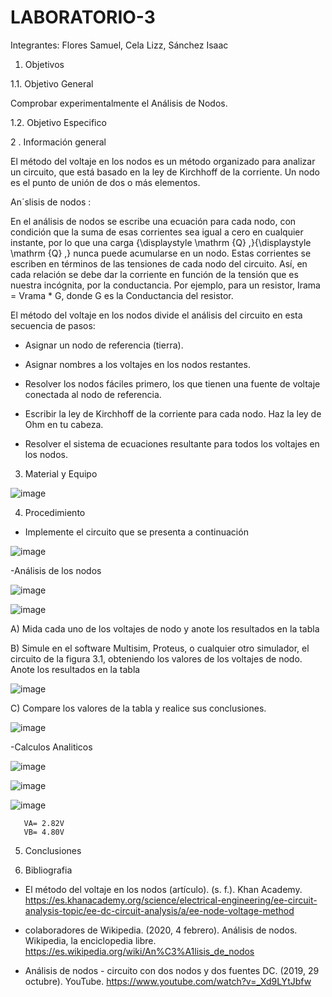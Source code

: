 # LABORATORIO-3

Integrantes: Flores Samuel, Cela Lizz, Sánchez Isaac

1. Objetivos 

 1.1.	Objetivo General
 
 Comprobar experimentalmente el Análisis de Nodos.
 
 1.2. 	Objetivo Especifico
 

2 .  Información general   

El método del voltaje en los nodos es un método organizado para analizar un circuito, que está basado en la ley de Kirchhoff de la corriente.
Un nodo es el punto de unión de dos o más elementos.

An´slisis de nodos :

 En el análisis de nodos se escribe una ecuación para cada nodo, con condición que la suma de esas corrientes sea igual a cero en cualquier instante, por lo que una carga {\displaystyle \mathrm {Q} \,}{\displaystyle \mathrm {Q} \,} nunca puede acumularse en un nodo. Estas corrientes se escriben en términos de las tensiones de cada nodo del circuito. Así, en cada relación se debe dar la corriente en función de la tensión que es nuestra incógnita, por la conductancia. Por ejemplo, para un resistor, Irama = Vrama * G, donde G es la Conductancia del resistor.
 

El método del voltaje en los nodos divide el análisis del circuito en esta secuencia de pasos:

- Asignar un nodo de referencia (tierra).

-  Asignar nombres a los voltajes en los nodos restantes.

- Resolver los nodos fáciles primero, los que tienen una fuente de voltaje conectada al nodo de referencia.

- Escribir la ley de Kirchhoff de la corriente para cada nodo. Haz la ley de Ohm en tu cabeza.

- Resolver el sistema de ecuaciones resultante para todos los voltajes en los nodos.


3.  Material y Equipo 

![image](https://user-images.githubusercontent.com/94079321/144344446-88b84652-020b-4fce-b0bc-cd01316c4941.png)

4.  Procedimiento

- Implemente el circuito que se presenta a continuación 

![image](https://user-images.githubusercontent.com/94079321/144344076-87b3972c-a515-4a3e-88ef-c843fb62edb3.png)

-Análisis de los nodos 

![image](https://user-images.githubusercontent.com/94079321/144430786-d049f75f-9773-44bb-a326-97bb14c5df9f.png)

![image](https://user-images.githubusercontent.com/94079321/144431570-6f1ba0e6-e87b-46c0-89d3-b55fc7132123.png)

A) Mida cada uno de los voltajes de nodo y anote los resultados en la tabla



B) Simule en el software Multisim, Proteus, o cualquier otro simulador, el circuito de la figura 3.1, obteniendo los valores de los voltajes de nodo. Anote los resultados en la tabla

![image](https://user-images.githubusercontent.com/94079321/144431882-ec8ab205-ba98-4de9-aeba-225261220410.png)


C) Compare los valores de la tabla y realice sus conclusiones.

![image](https://user-images.githubusercontent.com/94079321/144431829-a380f06f-3c66-4141-8f17-11617355e151.png)


-Calculos Analiticos

![image](https://user-images.githubusercontent.com/94079321/144420073-2f4d5f4c-9cd5-437f-a4cd-43267f7a20ba.png)

![image](https://user-images.githubusercontent.com/94079321/144420109-7fa54ed3-1f89-42c0-b4c9-ec454fd43651.png)

![image](https://user-images.githubusercontent.com/94079321/144420129-c8b50412-eb63-40b4-af94-28b3636f00fa.png)


       VA= 2.82V
       VB= 4.80V

5. Conclusiones 





6. Bibliografia

- El método del voltaje en los nodos (artículo). (s. f.). Khan Academy. https://es.khanacademy.org/science/electrical-engineering/ee-circuit-analysis-topic/ee-dc-circuit-analysis/a/ee-node-voltage-method

- colaboradores de Wikipedia. (2020, 4 febrero). Análisis de nodos. Wikipedia, la enciclopedia libre. https://es.wikipedia.org/wiki/An%C3%A1lisis_de_nodos

- Análisis de nodos - circuito con dos nodos y dos fuentes DC. (2019, 29 octubre). YouTube. https://www.youtube.com/watch?v=_Xd9LYtJbfw

